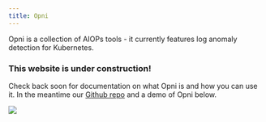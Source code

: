 ```yaml
---
title: Opni
---
```

Opni is a collection of AIOPs tools - it currently features log anomaly detection for Kubernetes.

### This website is under construction!
Check back soon for documentation on what Opni is and how you can use it. In the meantime our [Github repo](https://github.com/rancher/opni) and a demo of Opni below.

[![](https://opni-public.s3.us-east-2.amazonaws.com/opni_youtube_gh.png)](https://youtu.be/DQVBwMaO_o0)